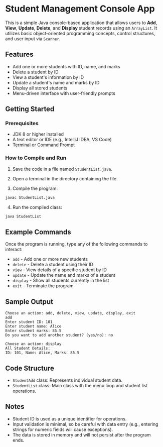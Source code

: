 # Student Management Console App

This is a simple Java console-based application that allows users to **Add**, **View**, **Update**, **Delete**, and **Display** student records using an `ArrayList`. It utilizes basic object-oriented programming concepts, control structures, and user input via `Scanner`.

## Features

- Add one or more students with ID, name, and marks
- Delete a student by ID
- View a student's information by ID
- Update a student's name and marks by ID
- Display all stored students
- Menu-driven interface with user-friendly prompts

## Getting Started

### Prerequisites

- JDK 8 or higher installed
- A text editor or IDE (e.g., IntelliJ IDEA, VS Code)
- Terminal or Command Prompt

### How to Compile and Run

1. Save the code in a file named `StudentList.java`.

2. Open a terminal in the directory containing the file.

3. Compile the program:

```bash
javac StudentList.java
```

4. Run the compiled class:

```bash
java StudentList
```

## Example Commands

Once the program is running, type any of the following commands to interact:

- `add` - Add one or more new students
- `delete` - Delete a student using their ID
- `view` - View details of a specific student by ID
- `update` - Update the name and marks of a student
- `display` - Show all students currently in the list
- `exit` - Terminate the program

## Sample Output

```
Choose an action: add, delete, view, update, display, exit
add
Enter student ID: 101
Enter student name: Alice
Enter student marks: 85.5
Do you want to add another student? (yes/no): no

Choose an action: display
All Student Details:
ID: 101, Name: Alice, Marks: 85.5
```

## Code Structure

- `StudentAdd` class: Represents individual student data.
- `StudentList` class: Main class with the menu loop and student list operations.

## Notes

- Student ID is used as a unique identifier for operations.
- Input validation is minimal, so be careful with data entry (e.g., entering strings for numeric fields will cause exceptions).
- The data is stored in memory and will not persist after the program ends.
